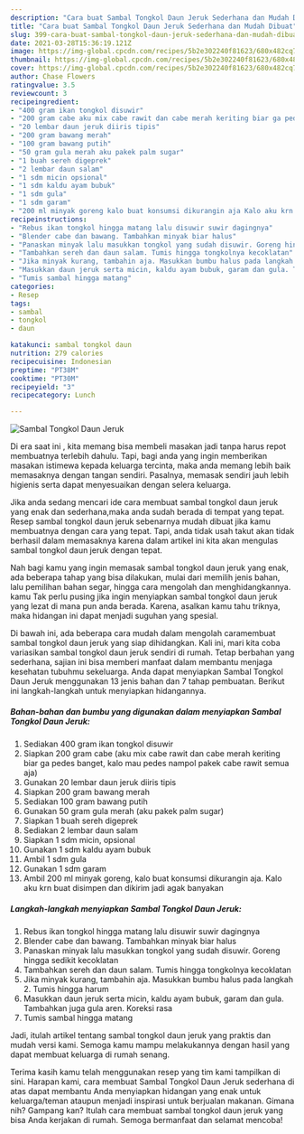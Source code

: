 ```yaml
---
description: "Cara buat Sambal Tongkol Daun Jeruk Sederhana dan Mudah Dibuat"
title: "Cara buat Sambal Tongkol Daun Jeruk Sederhana dan Mudah Dibuat"
slug: 399-cara-buat-sambal-tongkol-daun-jeruk-sederhana-dan-mudah-dibuat
date: 2021-03-28T15:36:19.121Z
image: https://img-global.cpcdn.com/recipes/5b2e302240f81623/680x482cq70/sambal-tongkol-daun-jeruk-foto-resep-utama.jpg
thumbnail: https://img-global.cpcdn.com/recipes/5b2e302240f81623/680x482cq70/sambal-tongkol-daun-jeruk-foto-resep-utama.jpg
cover: https://img-global.cpcdn.com/recipes/5b2e302240f81623/680x482cq70/sambal-tongkol-daun-jeruk-foto-resep-utama.jpg
author: Chase Flowers
ratingvalue: 3.5
reviewcount: 3
recipeingredient:
- "400 gram ikan tongkol disuwir"
- "200 gram cabe aku mix cabe rawit dan cabe merah keriting biar ga pedes banget kalo mau pedes nampol pakek cabe rawit semua aja"
- "20 lembar daun jeruk diiris tipis"
- "200 gram bawang merah"
- "100 gram bawang putih"
- "50 gram gula merah aku pakek palm sugar"
- "1 buah sereh digeprek"
- "2 lembar daun salam"
- "1 sdm micin opsional"
- "1 sdm kaldu ayam bubuk"
- "1 sdm gula"
- "1 sdm garam"
- "200 ml minyak goreng kalo buat konsumsi dikurangin aja Kalo aku krn buat disimpen dan dikirim jadi agak banyakan"
recipeinstructions:
- "Rebus ikan tongkol hingga matang lalu disuwir suwir dagingnya"
- "Blender cabe dan bawang. Tambahkan minyak biar halus"
- "Panaskan minyak lalu masukkan tongkol yang sudah disuwir. Goreng hingga sedikit kecoklatan"
- "Tambahkan sereh dan daun salam. Tumis hingga tongkolnya kecoklatan"
- "Jika minyak kurang, tambahin aja. Masukkan bumbu halus pada langkah 2. Tumis hingga harum"
- "Masukkan daun jeruk serta micin, kaldu ayam bubuk, garam dan gula. Tambahkan juga gula aren. Koreksi rasa"
- "Tumis sambal hingga matang"
categories:
- Resep
tags:
- sambal
- tongkol
- daun

katakunci: sambal tongkol daun 
nutrition: 279 calories
recipecuisine: Indonesian
preptime: "PT38M"
cooktime: "PT30M"
recipeyield: "3"
recipecategory: Lunch

---
```



![Sambal Tongkol Daun Jeruk](https://img-global.cpcdn.com/recipes/5b2e302240f81623/680x482cq70/sambal-tongkol-daun-jeruk-foto-resep-utama.jpg)

Di era  saat ini , kita memang bisa membeli masakan jadi tanpa harus repot membuatnya terlebih dahulu. Tapi, bagi anda yang ingin memberikan masakan istimewa kepada keluarga tercinta, maka anda memang lebih baik memasaknya dengan tangan sendiri. Pasalnya, memasak sendiri jauh lebih higienis serta dapat menyesuaikan dengan selera keluarga.

Jika anda sedang mencari ide cara membuat sambal tongkol daun jeruk yang enak dan sederhana,maka anda sudah berada di tempat yang tepat. Resep sambal tongkol daun jeruk  sebenarnya mudah dibuat jika kamu membuatnya dengan cara yang tepat. Tapi, anda tidak usah takut akan tidak berhasil dalam memasaknya 
karena dalam artikel ini kita akan mengulas sambal tongkol daun jeruk dengan tepat.  



Nah bagi kamu yang ingin memasak sambal tongkol daun jeruk yang enak, ada beberapa tahap yang bisa dilakukan, mulai dari memilih jenis bahan, lalu pemilihan bahan segar, hingga cara mengolah dan menghidangkannya. kamu Tak perlu pusing jika ingin menyiapkan sambal tongkol daun jeruk yang lezat di mana pun anda berada. Karena, asalkan kamu  tahu triknya, maka hidangan ini dapat menjadi suguhan yang spesial.

Di bawah ini, ada beberapa cara mudah dalam mengolah caramembuat sambal tongkol daun jeruk yang siap dihidangkan. Kali ini, mari kita coba variasikan sambal tongkol daun jeruk sendiri di rumah. Tetap berbahan yang sederhana, sajian ini bisa memberi manfaat dalam membantu menjaga kesehatan tubuhmu sekeluarga. Anda dapat menyiapkan Sambal Tongkol Daun Jeruk menggunakan 13 jenis bahan dan 7 tahap pembuatan. Berikut ini langkah-langkah untuk menyiapkan hidangannya.

<!--inarticleads1-->

##### Bahan-bahan dan bumbu yang digunakan dalam menyiapkan Sambal Tongkol Daun Jeruk:

1. Sediakan 400 gram ikan tongkol disuwir
1. Siapkan 200 gram cabe (aku mix cabe rawit dan cabe merah keriting biar ga pedes banget, kalo mau pedes nampol pakek cabe rawit semua aja)
1. Gunakan 20 lembar daun jeruk diiris tipis
1. Siapkan 200 gram bawang merah
1. Sediakan 100 gram bawang putih
1. Gunakan 50 gram gula merah (aku pakek palm sugar)
1. Siapkan 1 buah sereh digeprek
1. Sediakan 2 lembar daun salam
1. Siapkan 1 sdm micin, opsional
1. Gunakan 1 sdm kaldu ayam bubuk
1. Ambil 1 sdm gula
1. Gunakan 1 sdm garam
1. Ambil 200 ml minyak goreng, kalo buat konsumsi dikurangin aja. Kalo aku krn buat disimpen dan dikirim jadi agak banyakan




<!--inarticleads2-->

##### Langkah-langkah menyiapkan Sambal Tongkol Daun Jeruk:

1. Rebus ikan tongkol hingga matang lalu disuwir suwir dagingnya
1. Blender cabe dan bawang. Tambahkan minyak biar halus
1. Panaskan minyak lalu masukkan tongkol yang sudah disuwir. Goreng hingga sedikit kecoklatan
1. Tambahkan sereh dan daun salam. Tumis hingga tongkolnya kecoklatan
1. Jika minyak kurang, tambahin aja. Masukkan bumbu halus pada langkah 2. Tumis hingga harum
1. Masukkan daun jeruk serta micin, kaldu ayam bubuk, garam dan gula. Tambahkan juga gula aren. Koreksi rasa
1. Tumis sambal hingga matang




Jadi, itulah artikel tentang  sambal tongkol daun jeruk  yang praktis dan mudah versi kami. Semoga kamu mampu melakukannya dengan hasil yang dapat membuat keluarga di rumah senang. 

Terima kasih kamu telah menggunakan resep yang tim kami tampilkan di sini. Harapan kami, cara membuat  Sambal Tongkol Daun Jeruk sederhana di atas dapat membantu Anda menyiapkan hidangan yang enak untuk keluarga/teman ataupun menjadi inspirasi untuk berjualan makanan. Gimana nih? Gampang kan? Itulah cara membuat sambal tongkol daun jeruk yang bisa Anda kerjakan di rumah. Semoga bermanfaat dan selamat mencoba!

